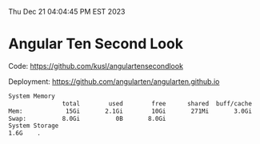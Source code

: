 Thu Dec 21 04:04:45 PM EST 2023

# Angular Ten Second Look

Code: https://github.com/kusl/angulartensecondlook

Deployment: https://github.com/angularten/angularten.github.io

```bash
System Memory
               total        used        free      shared  buff/cache   available
Mem:            15Gi       2.1Gi        10Gi       271Mi       3.0Gi        13Gi
Swap:          8.0Gi          0B       8.0Gi
System Storage
1.6G	.
```
```bash
